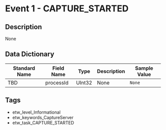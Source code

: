 # Event 1 - CAPTURE_STARTED

## Description
None

## Data Dictionary
|Standard Name|Field Name|Type|Description|Sample Value|
|---|---|---|---|---|
|TBD|processId|UInt32|None|`None`|

## Tags
* etw_level_Informational
* etw_keywords_CaptureServer
* etw_task_CAPTURE_STARTED